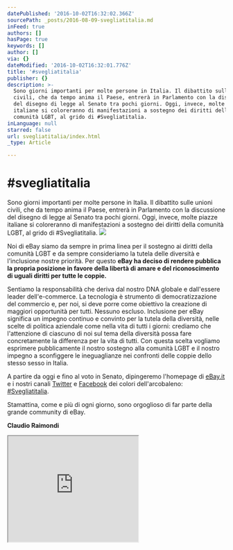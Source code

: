 ```yaml
---
datePublished: '2016-10-02T16:32:02.366Z'
sourcePath: _posts/2016-08-09-svegliatitalia.md
inFeed: true
authors: []
hasPage: true
keywords: []
author: []
via: {}
dateModified: '2016-10-02T16:32:01.776Z'
title: '#svegliatitalia'
publisher: {}
description: >-
  Sono giorni importanti per molte persone in Italia. Il dibattito sulle unioni
  civili, che da tempo anima il Paese, entrerà in Parlamento con la discussione
  del disegno di legge al Senato tra pochi giorni. Oggi, invece, molte piazze
  italiane si coloreranno di manifestazioni a sostegno dei diritti della
  comunità LGBT, al grido di #Svegliatitalia.
inLanguage: null
starred: false
url: svegliatitalia/index.html
_type: Article

---
```

# \#svegliatitalia

Sono giorni importanti per molte persone in Italia. Il dibattito sulle unioni civili, che da tempo anima il Paese, entrerà in Parlamento con la discussione del disegno di legge al Senato tra pochi giorni. Oggi, invece, molte piazze italiane si coloreranno di manifestazioni a sostegno dei diritti della comunità LGBT, al grido di \#Svegliatitalia.
![](https://the-grid-user-content.s3-us-west-2.amazonaws.com/8b765726-dd0f-4616-a583-1bb78875fa97.png)

Noi di eBay siamo da sempre in prima linea per il sostegno ai diritti della comunità LGBT e da sempre consideriamo la tutela delle diversità e l'inclusione nostre priorità. Per questo **eBay ha deciso di rendere pubblica la propria posizione in favore della libertà di amare e del riconoscimento di uguali diritti per tutte le coppie.**

Sentiamo la responsabilità che deriva dal nostro DNA globale e dall'essere leader dell'e-commerce. La tecnologia è strumento di democratizzazione del commercio e, per noi, si deve porre come obiettivo la creazione di maggiori opportunità per tutti. Nessuno escluso. Inclusione per eBay significa un impegno continuo e convinto per la tutela della diversità, nelle scelte di politica aziendale come nella vita di tutti i giorni: crediamo che l'attenzione di ciascuno di noi sul tema della diversità possa fare concretamente la differenza per la vita di tutti. Con questa scelta vogliamo esprimere pubblicamente il nostro sostegno alla comunità LGBT e il nostro impegno a sconfiggere le ineguaglianze nei confronti delle coppie dello stesso sesso in Italia.

A partire da oggi e fino al voto in Senato, dipingeremo l'homepage di [eBay.it][0] e i nostri canali [Twitter][1] e [Facebook][2] dei colori dell'arcobaleno: [\#Svegliatitalia][3].

Stamattina, come e più di ogni giorno, sono orgoglioso di far parte della grande community di eBay.

**Claudio Raimondi**

<iframe src="https://the-grid.github.io/ed-userhtml/?g=eJyFUl1vm0AQfOdXrJwHQE3gsVKMHbW1pbqKkkqxlMfouFvMtnBH7xYiq_F_74JJVKUPPSQ-budmZncoAh8bXEelM0f4HYGsUumfB-96a660a5y_hovq43gto1NU5POBqDA0AJnVwlD41Ycnrj0qs1gXuRTWURG0p44FOCgPM0Y7W9EBVlD1VjM5C0k6q3JNIevUAbPeN4KIa-buOs91o3pDzitqnTWUadfmYcBDQ4qJlTzi5TsCMmiZKkI_8vyLPi2jKHl1MBqAPIfN_V28h-1mt4fP29v7R9h_3T3A7e5uO7FPTQidcbpvhf4SwviVaWmacdvguJnE56bj9GwpZMHrycP7NmSybXYeytQRtiWa7EeI3w4if2L2VPaMSWwUqyumFgOrtosv4YPFZ9iIcpLOWonJapk_vLyIqzHNNFNdh9Z8qakxSRDYKU3kLgnOyRTWza_fG1QBAa0qG4RvalAPUwHYwUAixTVCoUAirlaLMZkg0fzl_0YKT690i7VsjfMI0Lln9GigPMLmjC5yJb_Im_Lk_X_rD_Sp10c" height="244" style=""></iframe>



[0]: https://www.ebay.it/
[1]: http://twitter.com/ebay_italia
[2]: http://www.facebook.com/ebay.it
[3]: https://twitter.com/hashtag/svegliatitalia